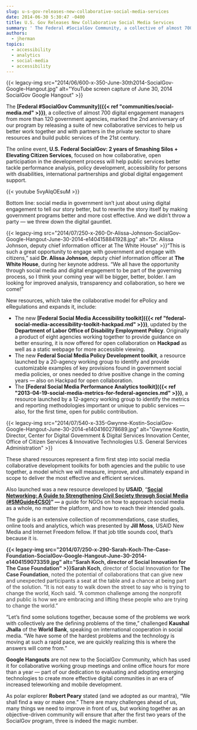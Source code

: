 ```yaml
---
slug: u-s-gov-releases-new-collaborative-social-media-services
date: 2014-06-30 5:30:47 -0400
title: U.S. Gov Releases New Collaborative Social Media Services
summary: ' The Federal #SocialGov Community, a collective of almost 700 digital engagement managers from more than 120 government agencies, marked the 2nd anniversary of our program by releasing a suite of new collaborative services to help us better work together and with partners in'
authors:
  - jherman
topics:
  - accessibility
  - analytics
  - social-media
  - accessibility
---
```


{{< legacy-img src="2014/06/600-x-350-June-30th2014-SocialGov-Google-Hangout.jpg" alt="YouTube screen capture of June 30, 2014 SocialGov Google Hangout" >}}

The **[Federal #SocialGov Community]({{< ref "communities/social-media.md" >}})**, a collective of almost 700 digital engagement managers from more than 120 government agencies, marked the 2nd anniversary of our program by releasing a suite of new collaborative services to help us better work together and with partners in the private sector to share resources and build public services of the 21st century.

The online event, **U.S. Federal SocialGov: 2 years of Smashing Silos + Elevating Citizen Services**, focused on how collaborative, open participation in the development process will help public services better tackle performance analysis, policy development, accessibility for persons with disabilities, international partnerships and global digital engagement support.

{{< youtube 5vyAlqOEsuM >}}

Bottom line: social media in government isn&#8217;t just about using digital engagement to tell our story better, but to rewrite the story itself by making government programs better and more cost effective. And we didn&#8217;t throw a party &#8212; we threw down the digital gauntlet.

{{< legacy-img src="2014/07/250-x-260-Dr-Alissa-Johnson-SocialGov-Google-Hangout-June-30-2014-e1404158841928.jpg" alt="Dr. Alissa Johnson, deputy chief information officer at The White House" >}}&#8220;This is such a great opportunity to engage with government and engage with citizens,&#8221; said **Dr. Alissa Johnson**, deputy chief information officer at **The White House**, during her keynote address. &#8220;We all have the opportunity through social media and digital engagement to be part of the governing process, so I think your coming year will be bigger, better, bolder. I am looking for improved analysis, transparency and collaboration, so here we come!&#8221;

New resources, which take the collaborative model for ePolicy and eRegulations and expands it, include:

  * The new **[Federal Social Media Accessibility toolkit]({{< ref "federal-social-media-accessibility-toolkit-hackpad.md" >}})**, updated by the **Department of Labor Office of Disability Employment Policy**. Originally a product of eight agencies working together to provide guidance on better ensuring, it is now offered for open collaboration on **Hackpad** as well as a static webpage for more accessible viewing.
  * The new **Federal Social Media Policy Development toolkit**, a resource launched by a 20-agency working group to identify and provide customizable examples of key provisions found in government social media policies, or ones needed to drive positive change in the coming years &#8212; also on Hackpad for open collaboration.
  * The **[Federal Social Media Performance Analytics toolkit]({{< ref "2013-04-19-social-media-metrics-for-federal-agencies.md" >}})**, a resource launched by a 12-agency working group to identify the metrics and reporting methodologies important or unique to public services &#8212; also, for the first time, open for public contribution.

{{< legacy-img src="2014/07/540-x-335-Gwynne-Kostin-SocialGov-Google-Hangout-June-30-2014-e1404160278689.jpg" alt="Gwynne Kostin, Director, Center for Digital Government & Digital Services Innovation Center, Office of Citizen Services & Innovative Technologies U.S. General Services Administration" >}}

These shared resources represent a firm first step into social media collaborative development toolkits for both agencies and the public to use together, a model which we will measure, improve, and ultimately expand in scope to deliver the most effective and efficient services.

Also launched was a new resource developed by **USAID**, &#8220;<strong style="color: #222222"><a href="http://www.usaid.gov/smguide4cso">Social Networking: A Guide to Strengthening Civil Society through Social Media (#SMGuide4CSO)</a>&#8221; &#8212; </strong>a guide for NGOs on how to approach social media as a whole, no matter the platform, and how to reach their intended goals.

The guide is an extensive collection of recommendations, case studies, online tools and analytics, which was presented by **Jill Moss**, USAID New Media and Internet Freedom fellow. If that job title sounds cool, that&#8217;s because it <span style="color: #333333">is.</span>

<span style="color: #333333"><strong>{{< legacy-img src="2014/07/250-x-290-Sarah-Koch-The-Case-Foundation-SocialGov-Google-Hangout-June-30-2014-e1404159073359.jpg" alt="Sarah Koch, director of Social Innovation for The Case Foundation" >}}Sarah Koch</strong>, director of Social Innovation for <strong>The Case Foundation</strong>, noted the potential of collaborations that can give new and unexpected participants a seat at the table and a chance at being part of the solution. &#8220;It is not easy to walk down the street to say who is trying to change the world, Koch said. &#8220;A common challenge among the nonprofit and public is how we are embracing and lifting these people who are trying to change the world.&#8221; </span>

&#8220;Let&#8217;s find some solutions together, because some of the problems we work with collectively are the defining problems of the time,&#8221; challenged **Kaushal Jhalla** of the **World Bank**, speaking on international cooperation in social media. &#8220;We have some of the hardest problems and the technology is moving at such a rapid pace, we are quickly realizing this is where the answers will come from.&#8221;

**Google Hangouts** are not new to the SocialGov Community, which has used it for collaborative working group meetings and online office hours for more than a year &#8212; part of our dedication to evaluating and adopting emerging technologies to create more effective digital communities in an era of increased teleworking and mobile development.

As polar explorer **Robert Peary** stated (and we adopted as our mantra), &#8220;We shall find a way or make one.&#8221; There are many challenges ahead of us, many things we need to improve in front of us, but working together as an objective-driven community will ensure that after the first two years of the SocialGov program, three is indeed the magic number.

